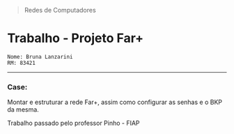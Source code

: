 > Redes de Computadores
>
# Trabalho - Projeto Far+ 
```
Nome: Bruna Lanzarini
RM: 83421 
```
-------------------

### Case: 
Montar e estruturar a rede Far+, assim como configurar as senhas e o BKP da mesma.
<p>Trabalho passado pelo professor Pinho - FIAP</p>
